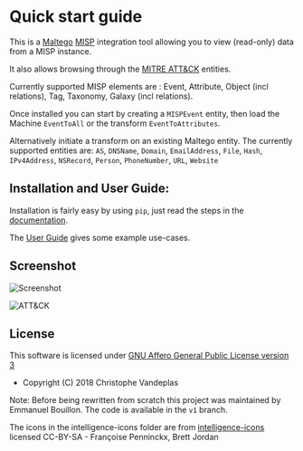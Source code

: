 # Quick start guide
This is a [Maltego](https://www.paterva.com/web7/) [MISP](https://www.misp-project.org) integration tool allowing you to view (read-only) data from a MISP instance. 

It also allows browsing through the [MITRE ATT&CK](https://attack.mitre.org/) entities.

Currently supported MISP elements are : Event, Attribute, Object (incl relations), Tag, Taxonomy, Galaxy (incl relations).

Once installed you can start by creating a `MISPEvent` entity, then load the Machine `EventToAll` or the transform `EventToAttributes`.

Alternatively initiate a transform on an existing Maltego entity.
The currently supported entities are: `AS`, `DNSName`, `Domain`, `EmailAddress`, `File`, `Hash`, `IPv4Address`, `NSRecord`, `Person`, `PhoneNumber`, `URL`, `Website`


## Installation and User Guide:
Installation is fairly easy by using `pip`, just read the steps in the [documentation](https://github.com/MISP/MISP-maltego/blob/master/doc/README.md).

The [User Guide](https://github.com/MISP/MISP-maltego/blob/master/doc/README.md#use-cases) gives some example use-cases.


## Screenshot
![Screenshot](https://github.com/MISP/MISP-maltego/blob/master/doc/screenshot.png)

![ATT&CK](https://github.com/MISP/MISP-maltego/blob/master/doc/attack.jpg)


## License
This software is licensed under [GNU Affero General Public License version 3](http://www.gnu.org/licenses/agpl-3.0.html)

* Copyright (C) 2018 Christophe Vandeplas

Note: Before being rewritten from scratch this project was maintained by Emmanuel Bouillon. The code is available in the `v1` branch.

The icons in the intelligence-icons folder are from [intelligence-icons](https://github.com/MISP/intelligence-icons) licensed CC-BY-SA - Françoise Penninckx, Brett Jordan
